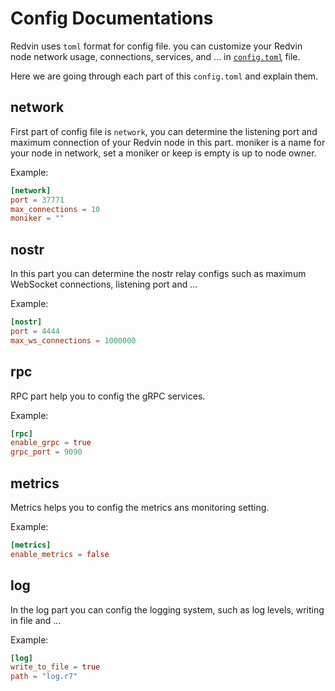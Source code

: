# Config Documentations

Redvin uses `toml` format for config file. you can customize your Redvin node network usage, connections, services, and ... in [`config.toml`](../../config/config.toml) file.

Here we are going through each part of this `config.toml` and explain them.

## network

First part of config file is `network`, you can determine the listening port and maximum connection of your Redvin node in this part.
moniker is a name for your node in network, set a moniker or keep is empty is up to node owner.

Example:

```toml
[network]
port = 37771
max_connections = 10
moniker = ""
```

## nostr

In this part you can determine the nostr relay configs such as maximum WebSocket connections, listening port and ...

Example:

```toml
[nostr]
port = 4444
max_ws_connections = 1000000
```

## rpc

RPC part help you to config the gRPC services.

Example:

```toml
[rpc]
enable_grpc = true
grpc_port = 9090
```

## metrics

Metrics helps you to config the metrics ans monitoring setting.

Example:

```toml
[metrics]
enable_metrics = false
```

## log

In the log part you can config the logging system, such as log levels, writing in file and ...

Example:

```toml
[log]
write_to_file = true
path = "log.r7"
```
